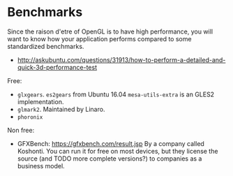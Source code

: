 # Benchmarks

Since the raison d'etre of OpenGL is to have high performance, you will want to know how your application performs compared to some standardized benchmarks.

- <http://askubuntu.com/questions/31913/how-to-perform-a-detailed-and-quick-3d-performance-test>

Free:

- `glxgears`. `es2gears` from Ubuntu 16.04 `mesa-utils-extra` is an GLES2 implementation.
- `glmark2`. Maintained by Linaro.
- `phoronix`

Non free:

- GFXBench: <https://gfxbench.com/result.jsp> By a company called Koshonti. You can run it for free on most devices, but they license the source (and TODO more complete versions?) to companies as a business model.
